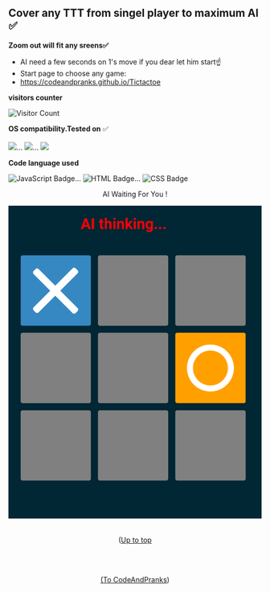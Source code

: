 <a id="up"></a>
## Cover any TTT from singel player to maximum AI ✅  
**Zoom out will fit any sreens✅**
- AI need a few seconds on 1's move if you dear let him start☝️
- Start page to choose any game:
- https://codeandpranks.github.io/Tictactoe

**visitors counter**

![Visitor Count](https://profile-counter.glitch.me/CodeAndpranks/count.svg)

  **OS compatibility.Tested on** ✅
  <br><br>
  <img src="https://img.shields.io/badge/Windows-05122A?style=for-the-badge&logo=windows">...
  <img src="https://img.shields.io/badge/Linux-05122A?style=for-the-badge&logo=linux">...
  <img src="https://img.shields.io/badge/Android-05122A?style=for-the-badge&logo=android">

**Code language used**

![JavaScript Badge](https://img.shields.io/badge/javaScript-05122A?style=for-the-badge&logo=JavaScript)...
![HTML Badge](https://img.shields.io/badge/HTML-E34F26?style=for-the-badge&logo=HTML5)...
![CSS Badge](https://img.shields.io/badge/CSS-1572B6?style=for-the-badge&logo=CSS3)

<p align="center">AI  Waiting For You !</p>

![AI wait](ai.png)
<br><br>
<p align="center">(<a href="#up"</a>Up to top</p><br><br>
<p align="center">(<a href="https://github.com/CodeAndPranks/ ">To CodeAndPranks</a>)</p>
